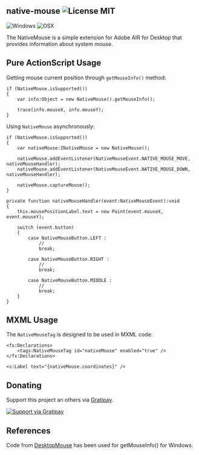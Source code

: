 ## native-mouse ![License MIT](http://img.shields.io/badge/license-MIT-lightgray.svg)

![Windows](http://img.shields.io/badge/platform-windows-yellow.svg)
![OSX](http://img.shields.io/badge/platform-osx-0971B2.svg)

The NativeMouse is a simple extension for Adobe AIR for Desktop that provides information about system mouse.

## Pure ActionScript Usage

Getting mouse current position through `getMouseInfo()` method:
```as3
if (NativeMouse.isSupported())
{
	var info:Object = new NativeMouse().getMouseInfo();
	
	trace(info.mouseX, info.mouseY);
}
```

Using `NativeMouse` asynchronously:

```as3
if (NativeMouse.isSupported())
{
	var nativeMouse:INativeMouse = new NativeMouse();

	nativeMouse.addEventListener(NativeMouseEvent.NATIVE_MOUSE_MOVE, nativeMouseHandler);
	nativeMouse.addEventListener(NativeMouseEvent.NATIVE_MOUSE_DOWN, nativeMouseHandler);
	
	nativeMouse.captureMouse();
}

private function nativeMouseHandler(event:NativeMouseEvent):void
{
	this.mousePositionLabel.text = new Point(event.mouseX, event.mouseY);
	
	switch (event.button)
	{
		case NativeMouseButton.LEFT :
			// 
			break;
		
		case NativeMouseButton.RIGHT :
			// 
			break;
			
		case NativeMouseButton.MIDDLE :
			// 
			break;
	}
}
```

## MXML Usage

The `NativeMouseTag` is designed to be used in MXML code: 

```mxml
<fx:Declarations>
	<tags:NativeMouseTag id="nativeMouse" enabled="true" />
</fx:Declarations>

<s:Label text="{nativeMouse.coordinates}" />
```

## Donating
Support this project an others via [Gratipay](https://gratipay.com/rozd/).

[![Support via Gratipay](https://cdn.rawgit.com/gratipay/gratipay-badge/2.1.3/dist/gratipay.png)](https://gratipay.com/rozd/)

## References

Code from [DesktopMouse](https://github.com/pcichon/DesktopMouse) has been used for getMouseInfo() for Windows.
